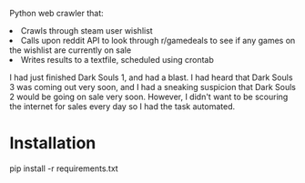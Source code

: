 Python web crawler that:
<li> Crawls through steam user wishlist </li>
<li> Calls upon reddit API to look through r/gamedeals to see if any games on the wishlist are currently on sale </li>
<li> Writes results to a textfile, scheduled using crontab </li>

I had just finished Dark Souls 1, and had a blast. I had heard that Dark Souls 3 was coming out very soon, and I had a sneaking suspicion that Dark Souls 2 would be going on sale very soon. However, I didn't want to be scouring the internet for sales every day so I had the task automated. 
<h1> Installation </h1>
pip install -r requirements.txt
